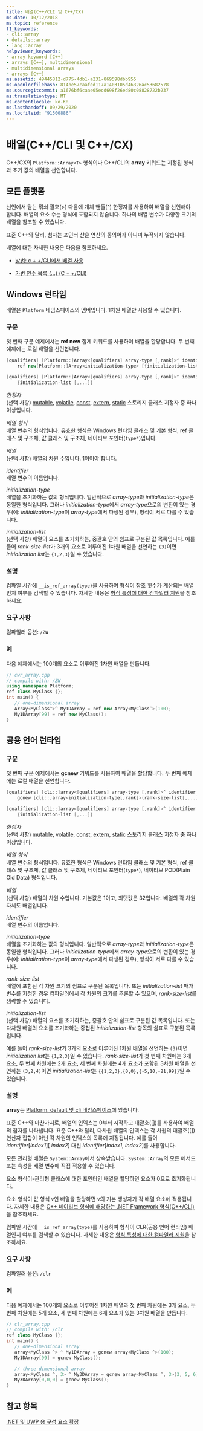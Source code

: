 ```yaml
---
title: 배열(C++/CLI 및 C++/CX)
ms.date: 10/12/2018
ms.topic: reference
f1_keywords:
- cli::array
- details::array
- lang::array
helpviewer_keywords:
- array keyword [C++]
- arrays [C++], multidimensional
- multidimensional arrays
- arrays [C++]
ms.assetid: 49445812-d775-4db1-a231-869598dbb955
ms.openlocfilehash: 814be57caafed117a1403105d46326ac53682578
ms.sourcegitcommit: a1676bf6caae05ecd698f26ed80c08828722b237
ms.translationtype: MT
ms.contentlocale: ko-KR
ms.lasthandoff: 09/29/2020
ms.locfileid: "91500886"
---
```

# <a name="arrays-ccli-and-ccx"></a>배열(C++/CLI 및 C++/CX)

C++/CX의 `Platform::Array<T>` 형식이나 C++/CLI의 **array** 키워드는 지정된 형식과 초기 값의 배열을 선언합니다.

## <a name="all-platforms"></a>모든 플랫폼

선언에서 닫는 꺾쇠 괄호(>) 다음에 개체 핸들(^) 한정자를 사용하여 배열을 선언해야 합니다.
배열의 요소 수는 형식에 포함되지 않습니다. 하나의 배열 변수가 다양한 크기의 배열을 참조할 수 있습니다.

표준 C++와 달리, 첨자는 포인터 산술 연산의 동의어가 아니며 누적되지 않습니다.

배열에 대한 자세한 내용은 다음을 참조하세요.

- [방법: c + +/CLI에서 배열 사용](../dotnet/how-to-use-arrays-in-cpp-cli.md)

- [가변 인수 목록 (...) (C + +/CLI)](variable-argument-lists-dot-dot-dot-cpp-cli.md)

## <a name="windows-runtime"></a>Windows 런타임

배열은 `Platform` 네임스페이스의 멤버입니다. 1차원 배열만 사용할 수 있습니다.

### <a name="syntax"></a>구문

첫 번째 구문 예제에서는 **ref new** 집계 키워드를 사용하여 배열을 할당합니다. 두 번째 예제에는 로컬 배열을 선언합니다.

```cpp
[qualifiers] [Platform::]Array<[qualifiers] array-type [,rank]>^ identifier =
    ref new[Platform::]Array<initialization-type> [{initialization-list [,...]}]

[qualifiers] [Platform::]Array<[qualifiers] array-type [,rank]>^ identifier =
    {initialization-list [,...]}
```

*한정자*<br/>
(선택 사항) [mutable](../cpp/mutable-data-members-cpp.md), [volatile](../cpp/volatile-cpp.md), [const](../cpp/const-cpp.md), [extern](../cpp/extern-cpp.md), [static](../cpp/static-members-cpp.md) 스토리지 클래스 지정자 중 하나 이상입니다.

*배열 형식*<br/>
배열 변수의 형식입니다. 유효한 형식은 Windows 런타임 클래스 및 기본 형식, ref 클래스 및 구조체, 값 클래스 및 구조체, 네이티브 포인터(`type*`)입니다.

*배열*<br/>
(선택 사항) 배열의 차원 수입니다. 1이어야 합니다.

*identifier*<br/>
배열 변수의 이름입니다.

*initialization-type*<br/>
배열을 초기화하는 값의 형식입니다. 일반적으로 *array-type*과 *initialization-type*은 동일한 형식입니다. 그러나 *initialization-type*에서 *array-type*으로의 변환이 있는 경우(예: *initialization-type*이 *array-type*에서 파생된 경우), 형식이 서로 다를 수 있습니다.

*initialization-list*<br/>
(선택 사항) 배열의 요소를 초기화하는, 중괄호 안의 쉼표로 구분된 값 목록입니다. 예를 들어 *rank-size-list*가 3개의 요소로 이루어진 1차원 배열을 선언하는 `(3)`이면 *initialization list*는 `{1,2,3}`일 수 있습니다.

### <a name="remarks"></a>설명

컴파일 시간에 `__is_ref_array(type)`을 사용하여 형식이 참조 횟수가 계산되는 배열인지 여부를 검색할 수 있습니다. 자세한 내용은 [형식 특성에 대한 컴파일러 지원](compiler-support-for-type-traits-cpp-component-extensions.md)을 참조하세요.

### <a name="requirements"></a>요구 사항

컴파일러 옵션: `/ZW`

### <a name="examples"></a>예

다음 예제에서는 100개의 요소로 이루어진 1차원 배열을 만듭니다.

```cpp
// cwr_array.cpp
// compile with: /ZW
using namespace Platform;
ref class MyClass {};
int main() {
   // one-dimensional array
   Array<MyClass^>^ My1DArray = ref new Array<MyClass^>(100);
   My1DArray[99] = ref new MyClass();
}
```

## <a name="common-language-runtime"></a>공용 언어 런타임

### <a name="syntax"></a>구문

첫 번째 구문 예제에서는 **gcnew** 키워드를 사용하여 배열을 할당합니다. 두 번째 예제에는 로컬 배열을 선언합니다.

```cpp
[qualifiers] [cli::]array<[qualifiers] array-type [,rank]>^ identifier =
    gcnew [cli::]array<initialization-type[,rank]>(rank-size-list[,...]) [{initialization-list [,...]}]

[qualifiers] [cli::]array<[qualifiers] array-type [,rank]>^ identifier =
    {initialization-list [,...]}
```

*한정자*<br/>
(선택 사항) [mutable](../cpp/mutable-data-members-cpp.md), [volatile](../cpp/volatile-cpp.md), [const](../cpp/const-cpp.md), [extern](../cpp/extern-cpp.md), [static](../cpp/static-members-cpp.md) 스토리지 클래스 지정자 중 하나 이상입니다.

*배열 형식*<br/>
배열 변수의 형식입니다. 유효한 형식은 Windows 런타임 클래스 및 기본 형식, ref 클래스 및 구조체, 값 클래스 및 구조체, 네이티브 포인터(`type*`), 네이티브 POD(Plain Old Data) 형식입니다.

*배열*<br/>
(선택 사항) 배열의 차원 수입니다. 기본값은 1이고, 최댓값은 32입니다. 배열의 각 차원 자체도 배열입니다.

*identifier*<br/>
배열 변수의 이름입니다.

*initialization-type*<br/>
배열을 초기화하는 값의 형식입니다. 일반적으로 *array-type*과 *initialization-type*은 동일한 형식입니다. 그러나 *initialization-type*에서 *array-type*으로의 변환이 있는 경우(예: *initialization-type*이 *array-type*에서 파생된 경우), 형식이 서로 다를 수 있습니다.

*rank-size-list*<br/>
배열에 포함된 각 차원 크기의 쉼표로 구분된 목록입니다. 또는 *initialization-list* 매개 변수를 지정한 경우 컴파일러에서 각 차원의 크기를 추론할 수 있으며, *rank-size-list*를 생략할 수 있습니다.

*initialization-list*<br/>
(선택 사항) 배열의 요소를 초기화하는, 중괄호 안의 쉼표로 구분된 값 목록입니다. 또는 다차원 배열의 요소를 초기화하는 중첩된 *initialization-list* 항목의 쉼표로 구분된 목록입니다.

예를 들어 *rank-size-list*가 3개의 요소로 이루어진 1차원 배열을 선언하는 `(3)`이면 *initialization list*는 `{1,2,3}`일 수 있습니다. *rank-size-list*가 첫 번째 차원에는 3개 요소, 두 번째 차원에는 2개 요소, 세 번째 차원에는 4개 요소가 포함된 3차원 배열을 선언하는 `(3,2,4)`이면 *initialization-list*는 `{{1,2,3},{0,0},{-5,10,-21,99}}`일 수 있습니다.

### <a name="remarks"></a>설명

**array**는 [Platform, default 및 cli 네임스페이스](platform-default-and-cli-namespaces-cpp-component-extensions.md)에 있습니다.

표준 C++와 마찬가지로, 배열의 인덱스는 0부터 시작하고 대괄호([])를 사용하여 배열의 첨자를 나타냅니다. 표준 C++와 달리, 다차원 배열의 인덱스는 각 차원의 대괄호([]) 연산자 집합이 아닌 각 차원의 인덱스의 목록에 지정됩니다. 예를 들어 *identifier*[*index1*][ *index2*] 대신 *identifier*[*index1*, *index2*]를 사용합니다.

모든 관리형 배열은 `System::Array`에서 상속받습니다. `System::Array`의 모든 메서드 또는 속성을 배열 변수에 직접 적용할 수 있습니다.

요소 형식이-관리형 클래스에 대한 포인터인 배열을 할당하면 요소가 0으로 초기화됩니다.

요소 형식이 값 형식 `V`인 배열을 할당하면 `V`의 기본 생성자가 각 배열 요소에 적용됩니다. 자세한 내용은 [C++ 네이티브 형식에 해당하는 .NET Framework 형식(C++/CLI)](../dotnet/managed-types-cpp-cli.md#dotnet)을 참조하세요.

컴파일 시간에 `__is_ref_array(type)`를 사용하여 형식이 CLR(공용 언어 런타임) 배열인지 여부를 검색할 수 있습니다. 자세한 내용은 [형식 특성에 대한 컴파일러 지원](compiler-support-for-type-traits-cpp-component-extensions.md)을 참조하세요.

### <a name="requirements"></a>요구 사항

컴파일러 옵션: `/clr`

### <a name="examples"></a>예

다음 예제에서는 100개의 요소로 이루어진 1차원 배열과 첫 번째 차원에는 3개 요소, 두 번째 차원에는 5개 요소, 세 번째 차원에는 6개 요소가 있는 3차원 배열을 만듭니다.

```cpp
// clr_array.cpp
// compile with: /clr
ref class MyClass {};
int main() {
   // one-dimensional array
   array<MyClass ^> ^ My1DArray = gcnew array<MyClass ^>(100);
   My1DArray[99] = gcnew MyClass();

   // three-dimensional array
   array<MyClass ^, 3> ^ My3DArray = gcnew array<MyClass ^, 3>(3, 5, 6);
   My3DArray[0,0,0] = gcnew MyClass();
}
```

## <a name="see-also"></a>참고 항목

[.NET 및 UWP 용 구성 요소 확장](component-extensions-for-runtime-platforms.md)
